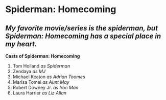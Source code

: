 # Spiderman: Homecoming
*My favorite movie/series is the spiderman, but Spiderman: Homecoming has a special place in my heart.*
--
**Casts of Spiderman: Homecoming**
1. Tom Holland *as Spiderman*
2. Zendaya *as MJ*
3. Michael Keaton *as Adrian Toomes*
4. Marisa Tomei *as Aunt May*
5. Robert Downey Jr. *as Iron Man*
6. Laura Harrier *as Liz Allan*
